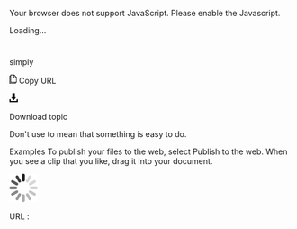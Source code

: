 Your browser does not support JavaScript. Please enable the Javascript.

Loading...

# 

simply

![Copy URL](simply_files/Copy.png)
Copy URL

![Download](simply_files/Download.png)

Download topic

Don't use to mean that something is easy to do. 

Examples
To publish your files to the web, select Publish to the web. 
When you see a clip that you like, drag it into your document.

![In progress](simply_files/activity-large.gif)

URL :
